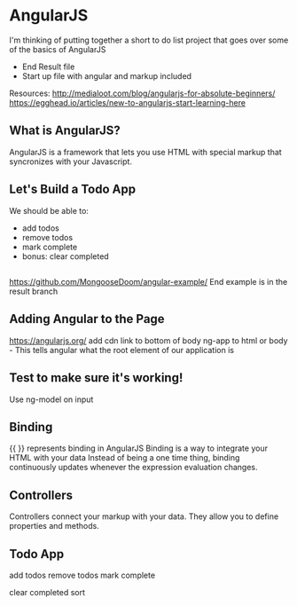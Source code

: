 # AngularJS

I'm thinking of putting together a short to do list project that goes over some of the basics of AngularJS

- End Result file
- Start up file with angular and markup included

Resources:
http://medialoot.com/blog/angularjs-for-absolute-beginners/
https://egghead.io/articles/new-to-angularjs-start-learning-here

## What is AngularJS?

AngularJS is a framework that lets you use HTML with special markup that syncronizes with your Javascript.

## Let's Build a Todo App
We should be able to:
- add todos
- remove todos
- mark complete
- bonus: clear completed

## 
https://github.com/MongooseDoom/angular-example/
End example is in the result branch

## Adding Angular to the Page
https://angularjs.org/ add cdn link to bottom of body
ng-app to html or body - This tells angular what the root element of our application is

## Test to make sure it's working!
Use ng-model on input

## Binding
{{ }} represents binding in AngularJS
Binding is a way to integrate your HTML with your data
Instead of being a one time thing, binding continuously updates whenever the expression evaluation changes.

## Controllers
Controllers connect your markup with your data. They allow you to define properties and methods.


## Todo App

add todos
remove todos
mark complete

clear completed
sort